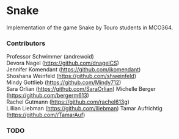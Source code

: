 # Snake
Implementation of the game Snake by Touro students in MCO364.

### Contributors

Professor Schwimmer (andrewoid)   
Devora Nagel (https://github.com/dnagelCS)  
Jennifer Komendant (https://github.com/jkomendant)  
Shoshana Weinfeld (https://github.com/shweinfeld)    
Mindy Gottlieb (https://github.com/Mindy712)  
Sara Orlian (https://github.com/SaraOrlian)
Michelle Berger (https://github.com/bergerm613)  
Rachel Gutmann (https://github.com/rachel613g)   
Lillian Liebman (https://github.com/lliebman)
Tamar Aufrichtig (https://github.com//TamarAuf)

### TODO
